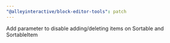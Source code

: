 ```yaml
---
"@alleyinteractive/block-editor-tools": patch
---
```


Add parameter to disable adding/deleting items on Sortable and SortableItem
